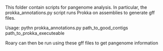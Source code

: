 This folder contain scripts for pangenome analysis. In particular, the prokka_annotations.py 
script runs Prokka on assemblies to generate gff files.

Usage: pythn prokka_annotations.py path_to_good_contigs path_to_prokka_executeable

Roary can then be run using these gff files to get pangenome information

